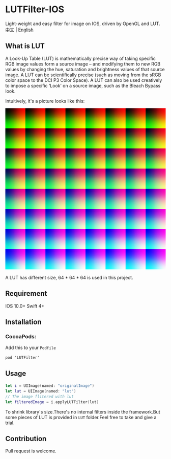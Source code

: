 # LUTFilter-IOS

Light-weight and easy filter for image on IOS, driven by OpenGL and LUT.
[中文](./README_CN.md) | [English](./README.md)

## What is LUT

A Look-Up Table (LUT) is mathematically precise way of taking specific RGB image values form a source image – and modifying them to new RGB values by changing the hue, saturation and brightness values of that source image. A LUT can be scientifically precise (such as moving from the sRGB color space to the DCI P3 Color Space). A LUT can also be used creatively to impose a specific ‘Look’ on a source image, such as the Bleach Bypass look.

Intuitively, it's a picture looks like this:

![LUTImage](./LUT/Beagle.png)

A LUT has different size, 64 * 64 * 64 is used in this project.

## Requirement

IOS 10.0+
Swift 4+

## Installation

### CocoaPods:

Add this to your `Podfile`

``` pod
pod 'LUTFilter'
```

## Usage

``` swift
let i = UIImage(named: "originalImage")
let lut = UIImage(named: "lut")
// The image flitered with lut
let filteredImage = i.applyLUTFilter(lut)
```

To shrink library's size.There's no internal filters inside the framework.But some pieces of LUT is provided in `LUT` folder.Feel free to take and give a trial.

## Contribution

Pull request is welcome.
